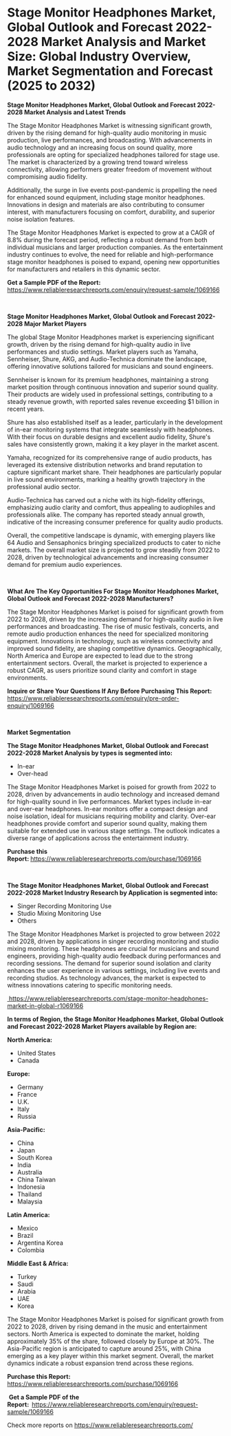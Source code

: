 <p><h1>Stage Monitor Headphones Market, Global Outlook and Forecast 2022-2028 Market Analysis and Market Size: Global Industry Overview, Market Segmentation and Forecast (2025 to 2032)</h1></p><p><strong>Stage Monitor Headphones Market, Global Outlook and Forecast 2022-2028 Market Analysis and Latest Trends</strong></p>
<p><p>The Stage Monitor Headphones Market is witnessing significant growth, driven by the rising demand for high-quality audio monitoring in music production, live performances, and broadcasting. With advancements in audio technology and an increasing focus on sound quality, more professionals are opting for specialized headphones tailored for stage use. The market is characterized by a growing trend toward wireless connectivity, allowing performers greater freedom of movement without compromising audio fidelity.</p><p>Additionally, the surge in live events post-pandemic is propelling the need for enhanced sound equipment, including stage monitor headphones. Innovations in design and materials are also contributing to consumer interest, with manufacturers focusing on comfort, durability, and superior noise isolation features.</p><p>The Stage Monitor Headphones Market is expected to grow at a CAGR of 8.8% during the forecast period, reflecting a robust demand from both individual musicians and larger production companies. As the entertainment industry continues to evolve, the need for reliable and high-performance stage monitor headphones is poised to expand, opening new opportunities for manufacturers and retailers in this dynamic sector.</p></p>
<p><strong>Get a Sample PDF of the Report:&nbsp;</strong> <a href="https://www.reliableresearchreports.com/enquiry/request-sample/1069166?utm_campaign=3548&utm_medium=2&utm_source=Github&utm_content=ia&utm_term=21032025&utm_id=stage-monitor-headphones-market-global-outlook-and-forecast-2022-2028">https://www.reliableresearchreports.com/enquiry/request-sample/1069166</a></p>
<p>&nbsp;</p>
<p><strong>Stage Monitor Headphones Market, Global Outlook and Forecast 2022-2028 Major Market Players</strong></p>
<p><p>The global Stage Monitor Headphones market is experiencing significant growth, driven by the rising demand for high-quality audio in live performances and studio settings. Market players such as Yamaha, Sennheiser, Shure, AKG, and Audio-Technica dominate the landscape, offering innovative solutions tailored for musicians and sound engineers.</p><p>Sennheiser is known for its premium headphones, maintaining a strong market position through continuous innovation and superior sound quality. Their products are widely used in professional settings, contributing to a steady revenue growth, with reported sales revenue exceeding $1 billion in recent years.</p><p>Shure has also established itself as a leader, particularly in the development of in-ear monitoring systems that integrate seamlessly with headphones. With their focus on durable designs and excellent audio fidelity, Shure's sales have consistently grown, making it a key player in the market ascent.</p><p>Yamaha, recognized for its comprehensive range of audio products, has leveraged its extensive distribution networks and brand reputation to capture significant market share. Their headphones are particularly popular in live sound environments, marking a healthy growth trajectory in the professional audio sector.</p><p>Audio-Technica has carved out a niche with its high-fidelity offerings, emphasizing audio clarity and comfort, thus appealing to audiophiles and professionals alike. The company has reported steady annual growth, indicative of the increasing consumer preference for quality audio products.</p><p>Overall, the competitive landscape is dynamic, with emerging players like 64 Audio and Sensaphonics bringing specialized products to cater to niche markets. The overall market size is projected to grow steadily from 2022 to 2028, driven by technological advancements and increasing consumer demand for premium audio experiences.</p></p>
<p>&nbsp;</p>
<p><strong>What Are The Key Opportunities For Stage Monitor Headphones Market, Global Outlook and Forecast 2022-2028 Manufacturers?</strong></p>
<p><p>The Stage Monitor Headphones Market is poised for significant growth from 2022 to 2028, driven by the increasing demand for high-quality audio in live performances and broadcasting. The rise of music festivals, concerts, and remote audio production enhances the need for specialized monitoring equipment. Innovations in technology, such as wireless connectivity and improved sound fidelity, are shaping competitive dynamics. Geographically, North America and Europe are expected to lead due to the strong entertainment sectors. Overall, the market is projected to experience a robust CAGR, as users prioritize sound clarity and comfort in stage environments.</p></p>
<p><strong>Inquire or Share Your Questions If Any Before Purchasing This Report:</strong> <a href="https://www.reliableresearchreports.com/enquiry/pre-order-enquiry/1069166?utm_campaign=3548&utm_medium=2&utm_source=Github&utm_content=ia&utm_term=21032025&utm_id=stage-monitor-headphones-market-global-outlook-and-forecast-2022-2028">https://www.reliableresearchreports.com/enquiry/pre-order-enquiry/1069166</a></p>
<p>&nbsp;</p>
<p><strong>Market Segmentation</strong></p>
<p><strong>The Stage Monitor Headphones Market, Global Outlook and Forecast 2022-2028 Market Analysis by types is segmented into:</strong></p>
<p><ul><li>In-ear</li><li>Over-head</li></ul></p>
<p><p>The Stage Monitor Headphones Market is poised for growth from 2022 to 2028, driven by advancements in audio technology and increased demand for high-quality sound in live performances. Market types include in-ear and over-ear headphones. In-ear monitors offer a compact design and noise isolation, ideal for musicians requiring mobility and clarity. Over-ear headphones provide comfort and superior sound quality, making them suitable for extended use in various stage settings. The outlook indicates a diverse range of applications across the entertainment industry.</p></p>
<p><strong>Purchase this Report:&nbsp;</strong><a href="https://www.reliableresearchreports.com/purchase/1069166?utm_campaign=3548&utm_medium=2&utm_source=Github&utm_content=ia&utm_term=21032025&utm_id=stage-monitor-headphones-market-global-outlook-and-forecast-2022-2028">https://www.reliableresearchreports.com/purchase/1069166</a></p>
<p>&nbsp;</p>
<p><strong>The Stage Monitor Headphones Market, Global Outlook and Forecast 2022-2028 Market Industry Research by Application is segmented into:</strong></p>
<p><ul><li>Singer Recording Monitoring Use</li><li>Studio Mixing Monitoring Use</li><li>Others</li></ul></p>
<p><p>The Stage Monitor Headphones Market is projected to grow between 2022 and 2028, driven by applications in singer recording monitoring and studio mixing monitoring. These headphones are crucial for musicians and sound engineers, providing high-quality audio feedback during performances and recording sessions. The demand for superior sound isolation and clarity enhances the user experience in various settings, including live events and recording studios. As technology advances, the market is expected to witness innovations catering to specific monitoring needs.</p></p>
<p><a href="https://www.reliableresearchreports.com/stage-monitor-headphones-market-in-global-r1069166?utm_campaign=3548&utm_medium=2&utm_source=Github&utm_content=ia&utm_term=21032025&utm_id=stage-monitor-headphones-market-global-outlook-and-forecast-2022-2028">&nbsp;https://www.reliableresearchreports.com/stage-monitor-headphones-market-in-global-r1069166</a></p>
<p><strong>In terms of Region, the Stage Monitor Headphones Market, Global Outlook and Forecast 2022-2028 Market Players available by Region are:</strong></p>
<p>
    <p> <strong> North America: </strong>
        <ul>
            <li>United States</li>
            <li>Canada</li>
        </ul>
        </p> 
    <p> <strong> Europe: </strong>
        <ul>
            <li>Germany</li>
            <li>France</li>
            <li>U.K.</li>
            <li>Italy</li>
            <li>Russia</li>
        </ul>
        </p> 
    <p> <strong> Asia-Pacific: </strong>
        <ul>
            <li>China</li>
            <li>Japan</li>
            <li>South Korea</li>
            <li>India</li>
            <li>Australia</li>
            <li>China Taiwan</li>
            <li>Indonesia</li>
            <li>Thailand</li>
            <li>Malaysia</li>
        </ul>
        </p> 
    <p> <strong> Latin America: </strong>
        <ul>
            <li>Mexico</li>
            <li>Brazil</li>
            <li>Argentina Korea</li>
            <li>Colombia</li>
        </ul>
        </p> 
    <p> <strong> Middle East & Africa: </strong>
        <ul>
            <li>Turkey</li>
            <li>Saudi</li>
            <li>Arabia</li>
            <li>UAE</li>
            <li>Korea</li>
        </ul>
    </p>
    </p>
<p><p>The Stage Monitor Headphones Market is poised for significant growth from 2022 to 2028, driven by rising demand in the music and entertainment sectors. North America is expected to dominate the market, holding approximately 35% of the share, followed closely by Europe at 30%. The Asia-Pacific region is anticipated to capture around 25%, with China emerging as a key player within this market segment. Overall, the market dynamics indicate a robust expansion trend across these regions.</p></p>
<p><strong>Purchase this Report: </strong><a href="https://www.reliableresearchreports.com/purchase/1069166?utm_campaign=3548&utm_medium=2&utm_source=Github&utm_content=ia&utm_term=21032025&utm_id=stage-monitor-headphones-market-global-outlook-and-forecast-2022-2028">https://www.reliableresearchreports.com/purchase/1069166</a></p>
<p>&nbsp;<strong>Get a Sample PDF of the Report:&nbsp;&nbsp;</strong><a href="https://www.reliableresearchreports.com/enquiry/request-sample/1069166?utm_campaign=3548&utm_medium=2&utm_source=Github&utm_content=ia&utm_term=21032025&utm_id=stage-monitor-headphones-market-global-outlook-and-forecast-2022-2028">https://www.reliableresearchreports.com/enquiry/request-sample/1069166</a></p>
<p><strong></strong></p>
<p>Check more reports on <a href="https://www.reliableresearchreports.com/?utm_campaign=3548&utm_medium=2&utm_source=Github&utm_content=ia&utm_term=21032025&utm_id=stage-monitor-headphones-market-global-outlook-and-forecast-2022-2028">https://www.reliableresearchreports.com/</a></p>